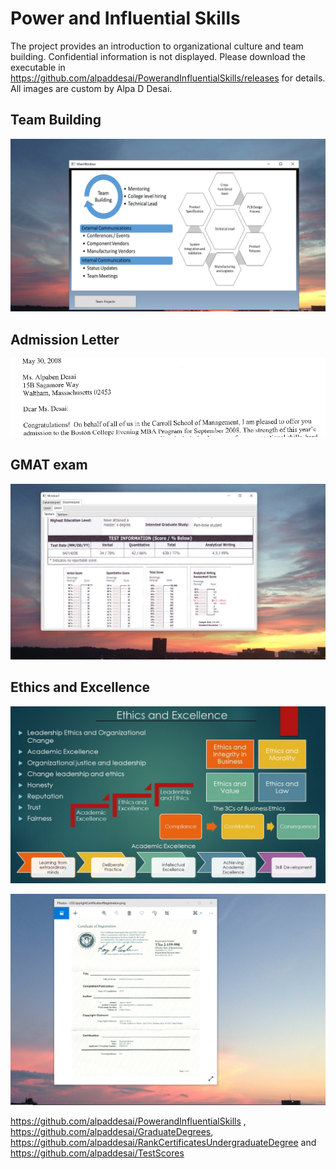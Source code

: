 # Power and Influential Skills
The project provides an introduction to organizational culture and team building. Confidential information is not displayed.  Please download the executable in https://github.com/alpaddesai/PowerandInfluentialSkills/releases for details. All images are custom by Alpa D Desai.

## Team Building
![image](TeamBuilding.png)

## Admission Letter
![image](admissionletter.jpg)

## GMAT exam
![image](GMATImage5.jpg)

## Ethics and Excellence
![image](Ethics.jpg)

![image](USCopyrightCertificate.png)

https://github.com/alpaddesai/PowerandInfluentialSkills , https://github.com/alpaddesai/GraduateDegrees, https://github.com/alpaddesai/RankCertificatesUndergraduateDegree and https://github.com/alpaddesai/TestScores
